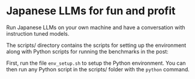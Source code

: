 # Japanese LLMs for fun and profit
Run Japanese LLMs on your own machine and have a conversation with instruction tuned models.

The scripts/ directory contains the scripts for setting up the environment along with Python
scripts for running the benchmarks in the post:

First, run the file `env_setup.sh` to setup the Python environment. You can then run any Python script
in the scripts/ folder with the `python` command.
